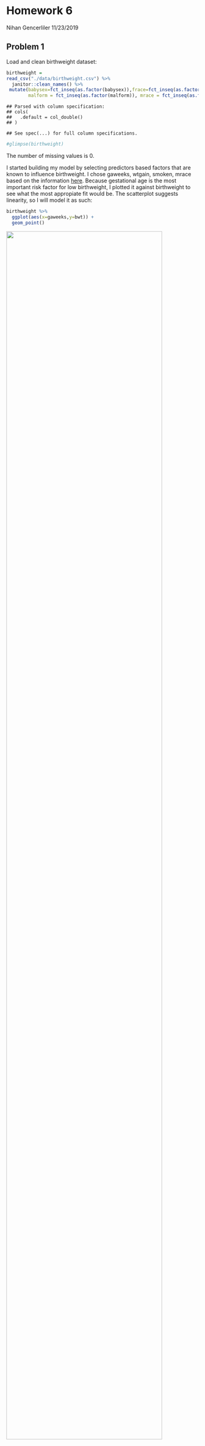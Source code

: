 Homework 6
================
Nihan Gencerliler
11/23/2019

## Problem 1

Load and clean birthweight dataset:

``` r
birthweight = 
read_csv("./data/birthweight.csv") %>%
  janitor::clean_names() %>%
 mutate(babysex=fct_inseq(as.factor(babysex)),frace=fct_inseq(as.factor(frace)),
        malform = fct_inseq(as.factor(malform)), mrace = fct_inseq(as.factor(mrace)))
```

    ## Parsed with column specification:
    ## cols(
    ##   .default = col_double()
    ## )

    ## See spec(...) for full column specifications.

``` r
#glimpse(birthweight)
```

The number of missing values is 0.

I started building my model by selecting predictors based factors that
are known to influence birthweight. I chose gaweeks, wtgain, smoken,
mrace based on the information
[here](https://www.stanfordchildrens.org/en/topic/default?id=low-birthweight-90-P02382).
Because gestational age is the most important risk factor for low
birthweight, I plotted it against birthweight to see what the most
appropiate fit would be. The scatterplot suggests linearity, so I will
model it as such:

``` r
birthweight %>%
  ggplot(aes(x=gaweeks,y=bwt)) + 
  geom_point()
```

<img src="p8105_hw6_ng2696_files/figure-gfm/unnamed-chunk-2-1.png" width="90%" />

I then fit a model of birthweight with the four predictors that I
selected. Because all of the predictors are significant, none of them
will be removed.

``` r
fit1 = lm(bwt ~ gaweeks + wtgain + mrace + smoken, data = birthweight)
fit1 %>% 
  broom::tidy() %>%
  knitr::kable()
```

| term        |    estimate |  std.error |   statistic |   p.value |
| :---------- | ----------: | ---------: | ----------: | --------: |
| (Intercept) |   933.62876 | 85.8199362 |   10.878926 | 0.0000000 |
| gaweeks     |    54.86722 |  2.1498383 |   25.521557 | 0.0000000 |
| wtgain      |     9.23159 |  0.6092182 |   15.153175 | 0.0000000 |
| mrace2      | \-290.53028 | 14.3422862 | \-20.256902 | 0.0000000 |
| mrace3      | \-171.52313 | 67.0380050 |  \-2.558595 | 0.0105433 |
| mrace4      | \-183.59312 | 29.5994453 |  \-6.202587 | 0.0000000 |
| smoken      |  \-11.23565 |  0.9206300 | \-12.204302 | 0.0000000 |

Plot of residuals against predicted values:

``` r
modelr::add_residuals(birthweight, fit1) %>%
modelr::add_predictions(fit1)  %>%
ggplot(aes(x = pred, y = resid)) +  geom_point()
```

<img src="p8105_hw6_ng2696_files/figure-gfm/unnamed-chunk-4-1.png" width="90%" />

Model using length at birth and gestational age as predictors (main
effects only):

``` r
fit2 = lm(bwt ~ blength + gaweeks, data = birthweight)
fit2 %>% 
  broom::tidy() %>%
  knitr::kable()
```

| term        |     estimate | std.error |  statistic | p.value |
| :---------- | -----------: | --------: | ---------: | ------: |
| (Intercept) | \-4347.66707 | 97.958360 | \-44.38281 |       0 |
| blength     |    128.55569 |  1.989891 |   64.60439 |       0 |
| gaweeks     |     27.04673 |  1.717930 |   15.74379 |       0 |

Model using head circumference, length, sex, and all interactions
(including the three-way interaction) between these:

``` r
fit3 = lm(bwt ~ bhead * blength * babysex, data = birthweight)
fit3 %>% 
  broom::tidy() %>%
  knitr::kable()
```

| term                   |       estimate |    std.error |   statistic |   p.value |
| :--------------------- | -------------: | -----------: | ----------: | --------: |
| (Intercept)            | \-7176.8170221 | 1264.8397394 | \-5.6740920 | 0.0000000 |
| bhead                  |    181.7956350 |   38.0542051 |   4.7772811 | 0.0000018 |
| blength                |    102.1269235 |   26.2118095 |   3.8962180 | 0.0000992 |
| babysex2               |   6374.8683508 | 1677.7669213 |   3.7996150 | 0.0001469 |
| bhead:blength          |    \-0.5536096 |    0.7802092 | \-0.7095656 | 0.4780117 |
| bhead:babysex2         |  \-198.3931810 |   51.0916850 | \-3.8830816 | 0.0001047 |
| blength:babysex2       |  \-123.7728875 |   35.1185360 | \-3.5244319 | 0.0004288 |
| bhead:blength:babysex2 |      3.8780531 |    1.0566296 |   3.6702106 | 0.0002453 |

Plot of cross-validation errors of the three models:

``` r
cv_df = 
  crossv_mc(birthweight, 100) 
cv_df = 
  cv_df %>% 
  mutate(fit1  = map(train, ~lm(bwt ~ gaweeks + wtgain + mrace + smoken, data = .x)),
         fit2  = map(train, ~lm(bwt ~ blength + gaweeks, data = .x)),
         fit3  = map(train, ~lm(bwt ~ bhead * blength * babysex, data = .x))) %>% 
  mutate(rmse_fit1 = map2_dbl(fit1, test, ~rmse(model = .x, data = .y)),
         rmse_fit2 = map2_dbl(fit2, test, ~rmse(model = .x, data = .y)),
         rmse_fit3 = map2_dbl(fit3, test, ~rmse(model = .x, data = .y)))
cv_df %>% 
  select(starts_with("rmse")) %>% 
pivot_longer(
    everything(),
    names_to = "model", 
    values_to = "rmse",
    names_prefix = "rmse_") %>% 
  mutate(model = fct_inorder(model)) %>% 
  ggplot(aes(x = model, y = rmse)) + geom_violin()
```

<img src="p8105_hw6_ng2696_files/figure-gfm/unnamed-chunk-7-1.png" width="90%" />

This plot clearly shows that my model has the highest prediction error
out of the three. It is important to note that including variables such
as baby length and head circumference does not make sense if we were,
for instance, interested in modeling risk factors of low birthweight.
Given that my model does not rely on these variables that inherently
have a positive relationship with birthweight, its prediction error is
not too bad.

## Problem 2

``` r
weather_df = 
  rnoaa::meteo_pull_monitors(
    c("USW00094728"),
    var = c("PRCP", "TMIN", "TMAX"), 
    date_min = "2017-01-01",
    date_max = "2017-12-31") %>%
  mutate(
    name = recode(id, USW00094728 = "CentralPark_NY"),
    tmin = tmin / 10,
    tmax = tmax / 10) %>%
  select(name, id, everything())
```

    ## Registered S3 method overwritten by 'crul':
    ##   method                 from
    ##   as.character.form_file httr

    ## Registered S3 method overwritten by 'hoardr':
    ##   method           from
    ##   print.cache_info httr

    ## file path:          /Users/nihangencerliler/Library/Caches/rnoaa/ghcnd/USW00094728.dly

    ## file last updated:  2019-11-24 22:34:28

    ## file min/max dates: 1869-01-01 / 2019-11-30

Create dataset with r-squared and log(beta0\*beta1):

``` r
bootstrap = 
weather_df %>%
  modelr::bootstrap(n = 5000) %>% 
  mutate(
    models = map(strap, ~ lm(tmax ~ tmin, data = .x)),
    tidy = map(models, broom::tidy),
    glance = map(models, broom::glance)) %>% 
  unnest(tidy) %>% 
  select(term,estimate,glance) %>%
  unnest(glance) %>%
  pivot_wider(names_from = "term",
              values_from = "estimate") %>%
  mutate(logbeta = log(`(Intercept)`*tmin))
```

The 95% confidence interval for r-squared is (0.894, 0.927):

``` r
bootstrap %>%
    ggplot(aes(x = r.squared)) + geom_density()
```

<img src="p8105_hw6_ng2696_files/figure-gfm/unnamed-chunk-10-1.png" width="90%" />

``` r
bootstrap %>%
  pull(r.squared) %>%
quantile(probs = c(0.025,0.975)) %>%
  knitr::kable()
```

|       |         x |
| ----- | --------: |
| 2.5%  | 0.8938343 |
| 97.5% | 0.9275407 |

The 95% confidence interval for log(beta0\*beta1) is (1.964, 2.060):

``` r
bootstrap %>%
  ggplot(aes(x = logbeta)) + geom_density()
```

<img src="p8105_hw6_ng2696_files/figure-gfm/unnamed-chunk-11-1.png" width="90%" />

``` r
bootstrap %>%
  pull(logbeta) %>%
quantile(probs = c(0.025,0.975)) %>%
  knitr::kable()
```

|       |        x |
| ----- | -------: |
| 2.5%  | 1.963457 |
| 97.5% | 2.057466 |

The density plots created for both of these terms resemble normal
distributions, as one would expect given the central limit theorem.
